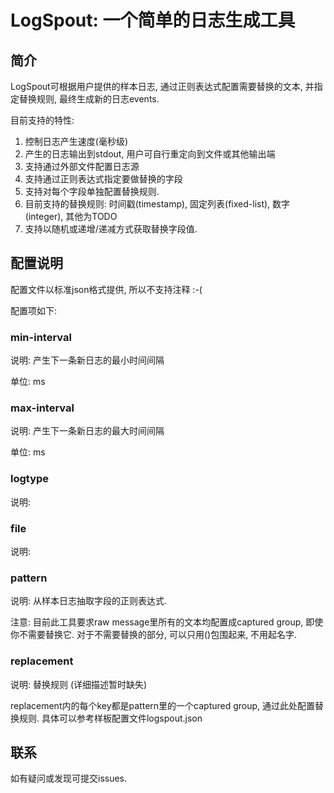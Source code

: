 # LogSpout: 一个简单的日志生成工具

## 简介
LogSpout可根据用户提供的样本日志, 通过正则表达式配置需要替换的文本, 并指定替换规则, 最终生成新的日志events.

目前支持的特性:

1. 控制日志产生速度(毫秒级)
2. 产生的日志输出到stdout, 用户可自行重定向到文件或其他输出端
3. 支持通过外部文件配置日志源
4. 支持通过正则表达式指定要做替换的字段
5. 支持对每个字段单独配置替换规则.
6. 目前支持的替换规则: 时间戳(timestamp), 固定列表(fixed-list), 数字(integer), 其他为TODO
7. 支持以随机或递增/递减方式获取替换字段值.

## 配置说明

配置文件以标准json格式提供, 所以不支持注释 :-(

配置项如下:
### min-interval
说明: 产生下一条新日志的最小时间间隔

单位: ms

### max-interval
说明: 产生下一条新日志的最大时间间隔

单位: ms

### logtype
说明:

### file
说明:

### pattern
说明: 从样本日志抽取字段的正则表达式.

注意: 目前此工具要求raw message里所有的文本均配置成captured group, 即使你不需要替换它. 对于不需要替换的部分, 可以只用()包围起来, 不用起名字.

### replacement
说明: 替换规则 (详细描述暂时缺失)

replacement内的每个key都是pattern里的一个captured group, 通过此处配置替换规则.
具体可以参考样板配置文件logspout.json

## 联系
如有疑问或发现可提交issues.




